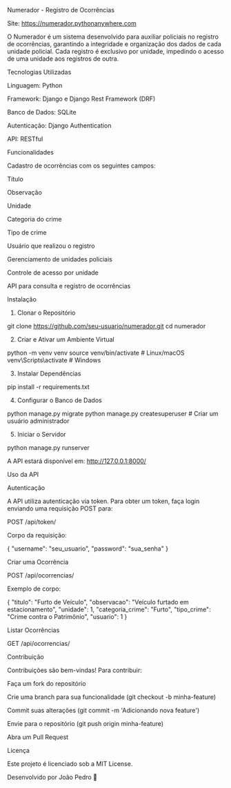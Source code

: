 Numerador - Registro de Ocorrências

Site: https://numerador.pythonanywhere.com

O Numerador é um sistema desenvolvido para auxiliar policiais no registro de ocorrências, garantindo a integridade e organização dos dados de cada unidade policial. Cada registro é exclusivo por unidade, impedindo o acesso de uma unidade aos registros de outra.

Tecnologias Utilizadas

Linguagem: Python

Framework: Django e Django Rest Framework (DRF)

Banco de Dados: SQLite

Autenticação: Django Authentication

API: RESTful

Funcionalidades

Cadastro de ocorrências com os seguintes campos:

Título

Observação

Unidade

Categoria do crime

Tipo de crime

Usuário que realizou o registro

Gerenciamento de unidades policiais

Controle de acesso por unidade

API para consulta e registro de ocorrências

Instalação

1. Clonar o Repositório

git clone https://github.com/seu-usuario/numerador.git
cd numerador

2. Criar e Ativar um Ambiente Virtual

python -m venv venv
source venv/bin/activate  # Linux/macOS
venv\Scripts\activate  # Windows

3. Instalar Dependências

pip install -r requirements.txt

4. Configurar o Banco de Dados

python manage.py migrate
python manage.py createsuperuser  # Criar um usuário administrador

5. Iniciar o Servidor

python manage.py runserver

A API estará disponível em: http://127.0.0.1:8000/

Uso da API

Autenticação

A API utiliza autenticação via token. Para obter um token, faça login enviando uma requisição POST para:

POST /api/token/

Corpo da requisição:

{
    "username": "seu_usuario",
    "password": "sua_senha"
}

Criar uma Ocorrência

POST /api/ocorrencias/

Exemplo de corpo:

{
    "titulo": "Furto de Veículo",
    "observacao": "Veículo furtado em estacionamento",
    "unidade": 1,
    "categoria_crime": "Furto",
    "tipo_crime": "Crime contra o Patrimônio",
    "usuario": 1
}

Listar Ocorrências

GET /api/ocorrencias/

Contribuição

Contribuições são bem-vindas! Para contribuir:

Faça um fork do repositório

Crie uma branch para sua funcionalidade (git checkout -b minha-feature)

Commit suas alterações (git commit -m 'Adicionando nova feature')

Envie para o repositório (git push origin minha-feature)

Abra um Pull Request

Licença

Este projeto é licenciado sob a MIT License.

Desenvolvido por João Pedro 🚀

